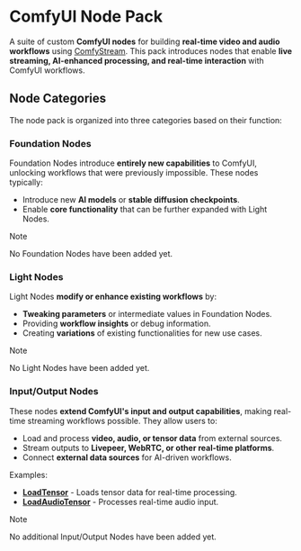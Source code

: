 # ComfyUI Node Pack

A suite of custom **ComfyUI nodes** for building **real-time video and audio workflows** using [ComfyStream](https://github.com/yondonfu/comfystream). This pack introduces nodes that enable **live streaming, AI-enhanced processing, and real-time interaction** with ComfyUI workflows.

## Node Categories

The node pack is organized into three categories based on their function:  

### Foundation Nodes

Foundation Nodes introduce **entirely new capabilities** to ComfyUI, unlocking workflows that were previously impossible. These nodes typically:

- Introduce new **AI models** or **stable diffusion checkpoints**.
- Enable **core functionality** that can be further expanded with Light Nodes.  

> [!NOTE]
> No Foundation Nodes have been added yet.  

### Light Nodes

Light Nodes **modify or enhance existing workflows** by:  

- **Tweaking parameters** or intermediate values in Foundation Nodes.  
- Providing **workflow insights** or debug information.  
- Creating **variations** of existing functionalities for new use cases.  

> [!NOTE]
> No Light Nodes have been added yet.

### Input/Output Nodes

These nodes **extend ComfyUI's input and output capabilities**, making real-time streaming workflows possible. They allow users to:

- Load and process **video, audio, or tensor data** from external sources.  
- Stream outputs to **Livepeer, WebRTC, or other real-time platforms**.  
- Connect **external data sources** for AI-driven workflows.  

Examples:

- [**LoadTensor**](https://github.com/yondonfu/comfystream/blob/main/nodes/tensor_utils/load_tensor.py) - Loads tensor data for real-time processing.  
- [**LoadAudioTensor**](https://github.com/yondonfu/comfystream/blob/main/nodes/audio_utils/load_audio_tensor.py) - Processes real-time audio input.  

> [!NOTE]
> No additional Input/Output Nodes have been added yet.
